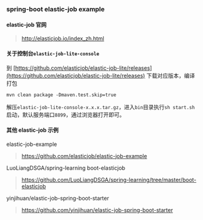 ### spring-boot elastic-job example

#### elastic-job 官网
> http://elasticjob.io/index_zh.html

#### 关于控制台`elastic-job-lite-console`
到 [https://github.com/elasticjob/elastic-job-lite/releases](https://github.com/elasticjob/elastic-job-lite/releases) 
下载对应版本，编译打包
```
mvn clean package -Dmaven.test.skip=true
```
解压`elastic-job-lite-console-x.x.x.tar.gz`，进入`bin`目录执行`sh start.sh`启动，默认服务端口`8899`，通过浏览器打开即可。

#### 其他 elastic-job 示例
elastic-job-example
> https://github.com/elasticjob/elastic-job-example

LuoLiangDSGA/spring-learning boot-elasticjob
> https://github.com/LuoLiangDSGA/spring-learning/tree/master/boot-elasticjob

yinjihuan/elastic-job-spring-boot-starter
> https://github.com/yinjihuan/elastic-job-spring-boot-starter
